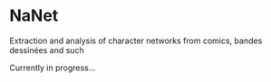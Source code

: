 # NaNet
Extraction and analysis of character networks from comics, bandes dessinées and such


Currently in progress...